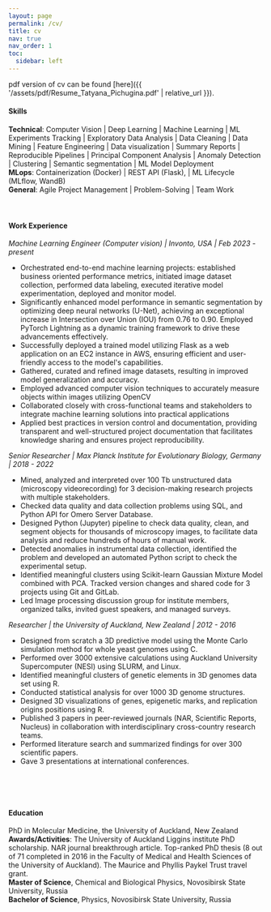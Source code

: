 ```yaml
---
layout: page
permalink: /cv/
title: cv
nav: true
nav_order: 1
toc:
  sidebar: left
---
```



pdf version of cv can be found [here]({{ '/assets/pdf/Resume_Tatyana_Pichugina.pdf' | relative_url }}).

#### Skills
**Technical**: Computer Vision | Deep Learning | Machine Learning | ML Experiments Tracking | Exploratory
Data Analysis | Data Cleaning | Data Mining | Feature Engineering | Data visualization | Summary Reports |
Reproducible Pipelines | Principal Component Analysis | Anomaly Detection | Clustering | Semantic
segmentation | ML Model Deployment  
**MLops**: Containerization (Docker) | REST API (Flask), | ML Lifecycle (MLflow, WandB)  
**General**: Agile Project Management | Problem-Solving | Team Work
<br>
<br>
<br>

#### Work Experience
*Machine Learning Engineer (Computer vision) | Invonto, USA | Feb 2023 - present*
* Orchestrated end-to-end machine learning projects: established business oriented performance
metrics, initiated image dataset collection, performed data labeling, executed iterative model
experimentation, deployed and monitor model.
* Significantly enhanced model performance in semantic segmentation by optimizing deep neural
networks (U-Net), achieving an exceptional increase in Intersection over Union (IOU) from 0.76 to
0.90. Employed PyTorch Lightning as a dynamic training framework to drive these advancements
effectively.
* Successfully deployed a trained model utilizing Flask as a web application on an EC2 instance in
AWS, ensuring efficient and user-friendly access to the model's capabilities.
* Gathered, curated and refined image datasets, resulting in improved model generalization and
accuracy.
* Employed advanced computer vision techniques to accurately measure objects within images
utilizing OpenCV
* Collaborated closely with cross-functional teams and stakeholders to integrate machine learning
solutions into practical applications
* Applied best practices in version control and documentation, providing transparent and
well-structured project documentation that facilitates knowledge sharing and ensures project
reproducibility.



*Senior Researcher | Max Planck Institute for Evolutionary Biology, Germany | 2018 - 2022*
* Mined, analyzed and interpreted over 100 Tb unstructured data (microscopy videorecording) for 3
decision-making research projects with multiple stakeholders.
* Checked data quality and data collection problems using SQL, and Python API for Omero Server
Database.
* Designed Python (Jupyter) pipeline to check data quality, clean, and segment objects for
thousands of microscopy images, to facilitate data analysis and reduce hundreds of hours of manual
work.
* Detected anomalies in instrumental data collection, identified the problem and developed an
automated Python script to check the experimental setup.
* Identified meaningful clusters using Scikit-learn Gaussian Mixture Model combined with PCA.
Tracked version changes and shared code for 3 projects using Git and GitLab.
* Led Image processing discussion group for institute members, organized talks, invited guest
speakers, and managed surveys.


*Researcher | the University of Auckland, New Zealand | 2012 - 2016*
* Designed from scratch a 3D predictive model using the Monte Carlo simulation method for whole
yeast genomes using C.
* Performed over 3000 extensive calculations using Auckland University Supercomputer (NESI) using
SLURM, and Linux.
* Identified meaningful clusters of genetic elements in 3D genomes data set using R.
* Conducted statistical analysis for over 1000 3D genome structures.
* Designed 3D visualizations of genes, epigenetic marks, and replication origins positions using R.
* Published 3 papers in peer-reviewed journals (NAR, Scientific Reports, Nucleus) in collaboration
with interdisciplinary cross-country research teams.
* Performed literature search and summarized findings for over 300 scientific papers.
* Gave 3 presentations at international conferences.  
<br>
<br>
<br>

#### Education
PhD in Molecular Medicine, the University of Auckland, New Zealand  
**Awards/Activities**: The University of Auckland Liggins institute PhD scholarship. NAR journal
breakthrough article. Top-ranked PhD thesis (8 out of 71 completed in 2016 in the Faculty of
Medical and Health Sciences of the University of Auckland). The Maurice and Phyllis Paykel Trust
travel grant.  
**Master of Science**, Chemical and Biological Physics, Novosibirsk State University, Russia  
**Bachelor of Science**, Physics, Novosibirsk State University, Russia